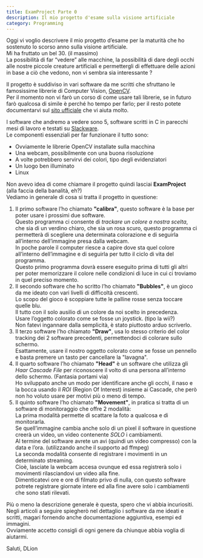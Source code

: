 ```yaml
---
title: ExamProject Parte 0
description: Il mio progetto d'esame sulla visione artificiale
category: Programming
---
```

Oggi vi voglio descrivere il mio progetto d’esame per la maturità che ho sostenuto lo scorso anno sulla visione artificiale.   
Mi ha fruttato un bel 30. (il massimo)   
La possibilità di far “vedere” alle macchine, la possibilità di dare degli occhi alle nostre piccole creature artificiali e permettergli di effettuare delle azioni in base a ciò che vedono, non vi sembra sia interessante ?

Il progetto è suddiviso in vari software da me scritti che sfruttano le famosissime librerie di Computer Vision, [OpenCV](http://it.wikipedia.org/wiki/OpenCV).   
Per il momento non vi farò un corso di come usare tali librerie, se in futuro farò qualcosa di simile è perché ho tempo per farlo; per il resto potete documentarvi sul [sito ufficiale](http://opencv.willowgarage.com/wiki/) che vi aiuta molto.

I software che andremo a vedere sono 5, software scritti in C in parecchi mesi di lavoro e testati su [Slackware](http://it.wikipedia.org/wiki/Slackware).   
Le componenti essenziali per far funzionare il tutto sono:

* Ovviamente le librerie OpenCV installate sulla macchina
* Una webcam, possibilmente con una buona risoluzione
* A volte potrebbero servirvi dei colori, tipo degli evidenziatori
* Un luogo ben illuminato
* Linux

Non avevo idea di come chiamare il progetto quindi lasciai **ExamProject** (alla faccia della banalità, eh?)   
Vediamo in generale di cosa si tratta il progetto in questione:

1. Il primo software l’ho chiamato **"calibra"**, questo software è la base per poter usare i prossimi due software.   
Questo programma ci consente di _trackare un colore a nostra scelta_, che sia di un verdino chiaro, che sia un rosa scuro, questo programma ci permetterà di scegliere una determinata colorazione e di seguirla all’interno dell’immagine presa dalla webcam.   
In poche parole il computer riesce a capire dove sta quel colore all’interno dell’immagine e di seguirla per tutto il ciclo di vita del programma.   
Questo primo programma dovrà essere eseguito prima di tutti gli altri per poter memorizzare il colore nelle condizioni di luce in cui ci troviamo in quel preciso momento.
2. Il secondo software che ho scritto l’ho chiamato **"Bubbles"**, è un gioco da me ideato con vari livelli di difficoltà crescenti.   
Lo scopo del gioco è scoppiare tutte le palline rosse senza toccare quelle blu.   
Il tutto con il solo ausilio di un colore da noi scelto in precedenza.   
Usare l’oggetto colorato come se fosse un joystick. (tipo la wii?)   
Non fatevi ingannare dalla semplicità, è stato piuttosto arduo scriverlo.
3. Il terzo software l’ho chiamato **"Draw"**, usa lo stesso criterio del color tracking dei 2 software precedenti, permettendoci di colorare sullo schermo.   
Esattamente, usare il nostro oggetto colorato come se fosse un pennello e basta premere un tasto per cancellare la "lavagna".
4. Il quarto software l’ho chiamato **"Head"** è un software che utilizza gli _Haar Cascade File_ per riconoscere il volto di una persona all’interno dello schermo. (Fantasia portami via)   
Ho sviluppato anche un modo per identificare anche gli occhi, il naso e la bocca usando il _ROI_ (Region Of Interest) insieme ai Cascade, che però non ho voluto usare per motivi più o meno di tempo.
5. Il quinto software l’ho chiamato **"Movement"**, in pratica si tratta di un software di monitoraggio che offre 2 modalità:   
La prima modalità permette di scattare la foto a qualcosa e di monitorarla.   
Se quell’immagine cambia anche solo di un pixel il software in questione creerà un video, un video contenente *SOLO* i cambiamenti.   
Al termine del software avrete un avi (quindi un video compresso) con la data e l’ora. (utilizzando anche il supporto ad ffmpeg)   
La seconda modalità consente di registrare i movimenti in un determinato streaming.   
Cioè, lasciate la webcam accesa ovunque ed essa registrerà solo i movimenti rilasciandovi un video alla fine.   
Dimenticatevi ore e ore di filmato privo di nulla, con questo software potrete registrare giornate intere ed alla fine avere solo i cambiamenti che sono stati rilevati.   

Più o meno la descrizione generale è questa, spero che vi abbia incuriositi.   
Negli articoli a seguire spiegherò nel dettaglio i software da me ideati e scritti, magari fornendo anche documentazione aggiuntiva, esempi ed immagini.   
Ovviamente accetto consigli di ogni genere da chiunque abbia voglia di aiutarmi.


Saluti, DLion
